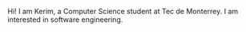 Hi! I am Kerim, a Computer Science student at Tec de Monterrey. I am interested in software engineering.
